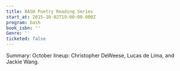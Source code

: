 ```yaml
---
title: BASH Poetry Reading Series
start_at: 2015-10-02T19:00:00.000Z
program: bash
book_isbn: ''
Genre: ''
ticketed: false
---
```

Summary: October lineup: Christopher DeWeese, Lucas de Lima, and Jackie Wang.